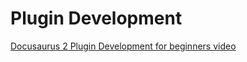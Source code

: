# Plugin Development

[Docusaurus 2 Plugin Development for beginners video](https://www.youtube.com/watch?v=C2GW8lasjrA)
